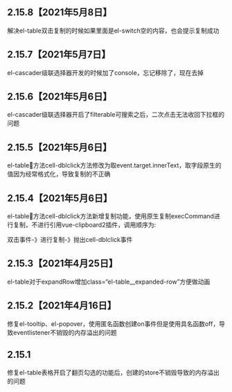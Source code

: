 ## 2.15.8【2021年5月8日】
解决el-table双击复制的时候如果里面是el-switch空的内容，也会提示复制成功

## 2.15.7【2021年5月7日】
el-cascader级联选择器开发的时候加了console，忘记移除了，现在去掉

## 2.15.6【2021年5月6日】
el-cascader级联选择器开启了filterable可搜索之后，二次点击无法收回下拉框的问题

## 2.15.5【2021年5月6日】
el-table方法cell-dblclick方法修改为取event.target.innerText，取字段原生的值因为经常格式化，导致复制的不正确

## 2.15.4【2021年5月6日】
el-table方法cell-dblclick方法新增复制功能，使用原生复制execCommand进行复制，不进行引用vue-clipboard2插件，调用顺序为:

双击事件-》进行复制-》抛出cell-dblclick事件

## 2.15.3【2021年4月25日】
el-table对于expandRow增加class=“el-table__expanded-row”方便做动画

## 2.15.2【2021年4月16日】
修复el-tooltip、el-popover，使用匿名函数创建on事件但是使用具名函数off，导致eventlistener不销毁的内存溢出的问题

## 2.15.1
修复el-table表格开启了翻页勾选的功能后，创建的store不销毁导致的内存溢出的问题